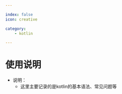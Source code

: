 ```yaml
---

index: false
icon: creative

category: 
    - kotlin

---
```


# 使用说明

- 说明：
  - 这里主要记录的是kotlin的基本语法、常见问题等
